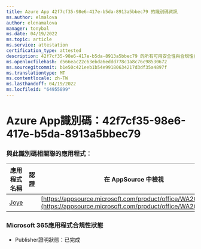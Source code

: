 ```yaml
---
title: Azure App 42f7cf35-98e6-417e-b5da-8913a5bbec79 的識別碼資訊
ms.author: elmalova
author: elenamalova
manager: tonybal
ms.date: 04/19/2022
ms.topic: article
ms.service: attestation
certification_type: attested
description: 42f7cf35-98e6-417e-b5da-8913a5bbec79 的所有可用安全性與合規性資訊。
ms.openlocfilehash: d566eac22c63ebda6eddd778c1a8c76c98530672
ms.sourcegitcommit: b1e50c421eeb1b54e99180634217d3df35a4897f
ms.translationtype: MT
ms.contentlocale: zh-TW
ms.lasthandoff: 04/19/2022
ms.locfileid: "64955899"
---
```

# <a name="azure-app-id-42f7cf35-98e6-417e-b5da-8913a5bbec79"></a>Azure App識別碼：42f7cf35-98e6-417e-b5da-8913a5bbec79


### <a name="apps-associated-with-this-id"></a>與此識別碼相關聯的應用程式：
| **應用程式名稱** | **認證** | **在 AppSource 中檢視** |
|--------------|---------------|-----------------------|
| [Joye](../forward/WA200003413.md) |  | [https://appsource.microsoft.com/product/office/WA200003413](https://appsource.microsoft.com/product/office/WA200003413) |

### <a name="microsoft-365-app-compliance-status"></a>Microsoft 365應用程式合規性狀態
- Publisher證明狀態：已完成
